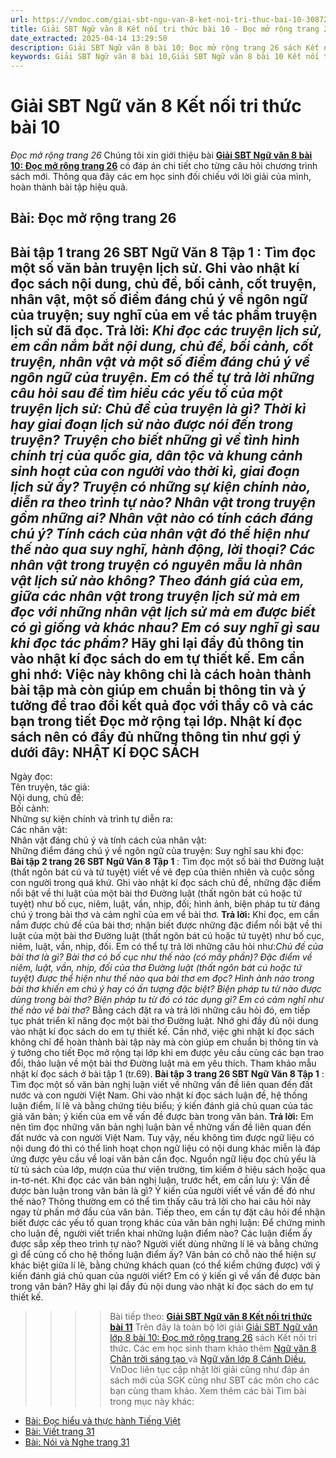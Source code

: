 ```yaml
---
url: https://vndoc.com/giai-sbt-ngu-van-8-ket-noi-tri-thuc-bai-10-308723
title: Giải SBT Ngữ văn 8 Kết nối tri thức bài 10 - Đọc mở rộng trang 26 - VnDoc.com
date_extracted: 2025-04-14 13:29:50
description: Giải SBT Ngữ văn 8 bài 10: Đọc mở rộng trang 26 sách Kết nối tri thức có đáp án chi tiết cho các bạn cùng tham khảo.
keywords: Giải SBT Ngữ văn 8 bài 10,Giải SBT Ngữ văn 8 bài 10 Kết nối tri thức,Giải sách bài tập Ngữ văn KNTT lớp 8,Ngữ văn lớp 8 Kết nối tri thức,giải bài tập ngữ văn lớp 8,bài Đọc mở rộng trang 26,giải SBT ngữ văn 8 KNTT trang 26
---
```


# Giải SBT Ngữ văn 8 Kết nối tri thức bài 10
 _Đọc mở rộng trang 26_
Chúng tôi xin giới thiệu bài **[Giải SBT Ngữ văn 8 bài 10: Đọc mở rộng trang 26](<https://vndoc.com/giai-sbt-ngu-van-8-ket-noi-tri-thuc-bai-10-308723>)** có đáp án chi tiết cho từng câu hỏi chương trình sách mới. Thông qua đây các em học sinh đối chiếu với lời giải của mình, hoàn thành bài tập hiệu quả.
## **Bài: Đọc mở rộng trang 26**
**Bài tập 1 trang 26 SBT Ngữ Văn 8 Tập 1** : Tìm đọc một số văn bản truyện lịch sử. Ghi vào nhật kí đọc sách nội dung, chủ đề, bối cảnh, cốt truyện, nhân vật, một số điểm đáng chú ý về ngôn ngữ của truyện; suy nghĩ của em về tác phẩm truyện lịch sử đã đọc.
**Trả lời:**
_Khi đọc các truyện lịch sử, em cần nắm bắt nội dung, chủ đề, bối cảnh, cốt truyện, nhân vật và một số điểm đáng chú ý về ngôn ngữ của truyện. Em có thể tự trả lời những câu hỏi sau để tìm hiểu các yếu tố của một truyện lịch sử: Chủ đề của truyện là gì? Thời kì hay giai đoạn lịch sử nào được nói đến trong truyện? Truyện cho biết những gì về tình hình chính trị của quốc gia, dân tộc và khung cảnh sinh hoạt của con người vào thời kì, giai đoạn lịch sử ấy? Truyện có những sự kiện chính nào, diễn ra theo trình tự nào? Nhân vật trong truyện gồm những ai? Nhân vật nào có tính cách đáng chú ý? Tính cách của nhân vật đó thể hiện như thế nào qua suy nghĩ, hành động, lời thoại? Các nhân vật trong truyện có nguyên mẫu là nhân vật_ _lịch sử nào không? Theo đánh giá của em, giữa các nhân vật trong truyện lịch sử mà em đọc với những nhân vật lịch sử mà em được biết có gì giống và khác nhau? Em có suy nghĩ gì sau khi đọc tác phẩm?_
Hãy ghi lại đầy đủ thông tin vào nhật kí đọc sách do em tự thiết kế. Em cần ghi nhớ: Việc này không chỉ là cách hoàn thành bài tập mà còn giúp em chuẩn bị thông tin và ý tưởng để trao đổi kết quả đọc với thầy cô và các bạn trong tiết Đọc mở rộng tại lớp. Nhật kí đọc sách nên có đầy đủ những thông tin như gợi ý dưới đây:
**NHẬT KÍ ĐỌC SÁCH**  
---  
Ngày đọc:  
Tên truyện, tác giả:  
Nội dung, chủ đề:  
Bối cảnh:  
Những sự kiện chính và trình tự diễn ra:  
Các nhân vật:  
Nhân vật đáng chú ý và tính cách của nhân vật:  
Những điểm đáng chú ý về ngôn ngữ của truyện: Suy nghĩ sau khi đọc:  
**Bài tập 2 trang 26 SBT Ngữ Văn 8 Tập 1** : Tìm đọc một số bài thơ Đường luật \(thất ngôn bát cú và tứ tuyệt\) viết về vẻ đẹp của thiên nhiên và cuộc sống con người trong quá khứ. Ghi vào nhật kí đọc sách chủ đề, những đặc điểm nổi bật về thi luật của một bài thơ Đường luật \(thất ngôn bát cú hoặc tứ tuyệt\) như bố cục, niêm, luật, vần, nhịp, đối; hình ảnh, biện pháp tu từ đáng chú ý trong bài thơ và cảm nghĩ của em về bài thơ.
**Trả lời:**
Khi đọc, em cần nắm được chủ đề của bài thơ; nhận biết được những đặc điểm nổi bật về thi luật của một bài thơ Đường luật \(thất ngôn bát cú hoặc tứ tuyệt\) như bố cục, niêm, luật, vần, nhịp, đối. Em có thể tự trả lời những câu hỏi như:_Chủ đề của bài thơ là gì? Bài thơ có bố cục như thế nào \(có mấy phần\)? Đặc điểm về niêm, luật, vần, nhịp, đối của thơ Đường luật \(thất ngôn bát cú hoặc tứ tuyệt\) được thể hiện như thế nào qua bài thơ em đọc? Hình ảnh nào trong bài thơ khiến em chú ý hay có ấn tượng đặc biệt? Biện pháp tu từ nào được dùng trong bài thơ? Biện pháp tu từ đó có tác dụng gì? Em có cảm nghĩ như thế nào về bài thơ?_
Bằng cách đặt ra và trả lời những câu hỏi đó, em tiếp tục phát triển kĩ năng đọc một bài thơ Đường luật. Nhớ ghi đầy đủ nội dung vào nhật kí đọc sách do em tự thiết kế. Cần nhớ, việc ghi nhật kí đọc sách không chỉ để hoàn thành bài tập này mà còn giúp em chuẩn bị thông tin và ý tưởng cho tiết Đọc mở rộng tại lớp khi em được yêu cầu cùng các bạn trao đổi, thảo luận về một bài thơ Đường luật mà em yêu thích. Tham khảo mẫu nhật kí đọc sách ở bài tập 1 \(tr.69\).
**Bài tập 3 trang 26 SBT Ngữ Văn 8 Tập 1** : Tìm đọc một số văn bản nghị luận viết về những vấn đề liên quan đến đất nước và con người Việt Nam. Ghi vào nhật kí đọc sách luận đề, hệ thống luận điểm, lí lẽ và bằng chứng tiêu biểu; ý kiến đánh giá chủ quan của tác giả văn bản; ý kiến của em về vấn đề được bàn trong văn bản.
**Trả lời:**
Em nên tìm đọc những văn bản nghị luận bàn về những vấn đề liên quan đến đất nước và con người Việt Nam. Tuy vậy, nếu không tìm được ngữ liệu có nội dung đó thì có thể linh hoạt chọn ngữ liệu có nội dung khác miễn là đáp ứng được yêu cầu về loại văn bản cần đọc. Nguồn ngữ liệu đọc chủ yếu là từ tủ sách của lớp, mượn của thư viện trường, tìm kiếm ở hiệu sách hoặc qua in-tơ-nét.
Khi đọc các văn bản nghị luận, trước hết, em cần lưu ý: Vấn đề được bàn luận trong văn bản là gì? Ý kiến của người viết về vấn đề đó như thế nào? Thông thường em có thể tìm thấy câu trả lời cho hai câu hỏi này ngay từ phần mở đầu của văn bản. Tiếp theo, em cần tự đặt câu hỏi để nhận biết được các yếu tố quan trọng khác của văn bản nghị luận: Để chứng minh cho luận đề, người viết triển khai những luận điểm nào? Các luận điểm ấy được sắp xếp theo trình tự nào? Người viết dùng những lí lẽ và bằng chứng gì để củng cố cho hệ thống luận điểm ấy? Văn bản có chỗ nào thể hiện sự khác biệt giữa lí lẽ, bằng chứng khách quan \(có thể kiểm chứng được\) với ý kiến đánh giá chủ quan của người viết? Em có ý kiến gì về vấn đề được bàn trong văn bản?
Hãy ghi lại đầy đủ nội dung vào nhật kí đọc sách do em tự thiết kế.
>>>> Bài tiếp theo: **[Giải SBT Ngữ văn 8 Kết nối tri thức bài 11](<https://vndoc.com/giai-sbt-ngu-van-8-ket-noi-tri-thuc-bai-11-308782>)**
Trên đây là toàn bộ lời giải [Giải SBT Ngữ văn lớp 8 bài 10: Đọc mở rộng trang 26](<https://vndoc.com/giai-sbt-ngu-van-8-ket-noi-tri-thuc-bai-10-308723>) sách Kết nối tri thức. Các em học sinh tham khảo thêm [Ngữ văn 8 Chân trời sáng tạo ](<https://vndoc.com/ngu-van-8-chan-troi-sang-tao>)và [Ngữ văn lớp 8 Cánh Diều.](<https://vndoc.com/ngu-van-8-canh-dieu>) VnDoc liên tục cập nhật lời giải cũng như đáp án sách mới của SGK cũng như SBT các môn cho các bạn cùng tham khảo.
Xem thêm các bài Tìm bài trong mục này khác:
  * [Bài: Đọc hiểu và thực hành Tiếng Việt](</giai-sbt-ngu-van-8-ket-noi-tri-thuc-bai-11-308782>)
  * [Bài: Viết trang 31](</giai-sbt-ngu-van-8-ket-noi-tri-thuc-bai-12-308785>)
  * [Bài: Nói và Nghe trang 31](</giai-sbt-ngu-van-8-ket-noi-tri-thuc-bai-13-308787>)

